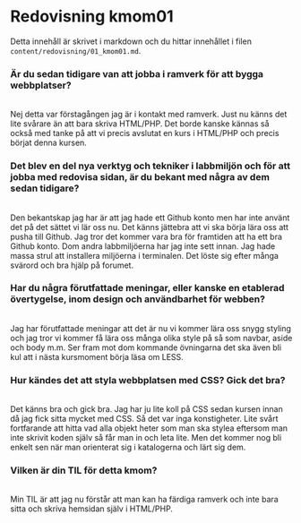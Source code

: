 ---
---
Redovisning kmom01
=========================

Detta innehåll är skrivet i markdown och du hittar innehållet i filen `content/redovisning/01_kmom01.md`.

<H3>Är du sedan tidigare van att jobba i ramverk för att bygga webbplatser?</H3></br>
Nej detta var förstagången jag är i kontakt med ramverk. Just nu känns det lite svårare än att bara skriva HTML/PHP. Det borde kanske kännas så också med tanke på att vi precis avslutat en kurs i HTML/PHP och precis börjat denna kursen.</br>

<H3>Det blev en del nya verktyg och tekniker i labbmiljön och för att jobba med redovisa sidan, är du bekant med några av dem sedan tidigare?</h3></br>
Den bekantskap jag har är att jag hade ett Github konto men har inte använt det på det sättet vi lär oss nu. Det känns jättebra att vi ska börja lära oss att pusha till Github. Jag tror det kommer vara bra för framtiden att ha ett bra Github konto. Dom andra labbmiljöerna har jag inte sett innan. Jag hade massa strul att installera miljöerna i terminalen. Det löste sig efter många svärord och bra hjälp på forumet.</br>

<H3>Har du några förutfattade meningar, eller kanske en etablerad övertygelse, inom design och användbarhet för webben?</H3></br>
Jag har förutfattade meningar att det är nu vi kommer lära oss snygg styling och jag tror vi kommer få lära oss många olika style på så som navbar, aside och body m.m. Ser fram mot dom kommande övningarna det ska även bli kul att i nästa kursmoment börja läsa om LESS.</br>

<H3>Hur kändes det att styla webbplatsen med CSS? Gick det bra?</H3></br>
Det känns bra och gick bra. Jag har ju lite koll på CSS sedan kursen innan då jag fick sitta mycket med CSS. Så det var inga konstigheter. Lite svårt fortfarande att hitta vad alla objekt heter som man ska stylea eftersom man inte skrivit koden själv så får man in och leta lite. Men det kommer nog bli enkelt sen när man orienterat sig i katalogerna och lärt sig dem.</br>

<H3>Vilken är din TIL för detta kmom?</H3></br>
Min TIL är att jag nu förstår att man kan ha färdiga ramverk och inte bara sitta och skriva hemsidan själv i HTML/PHP.
